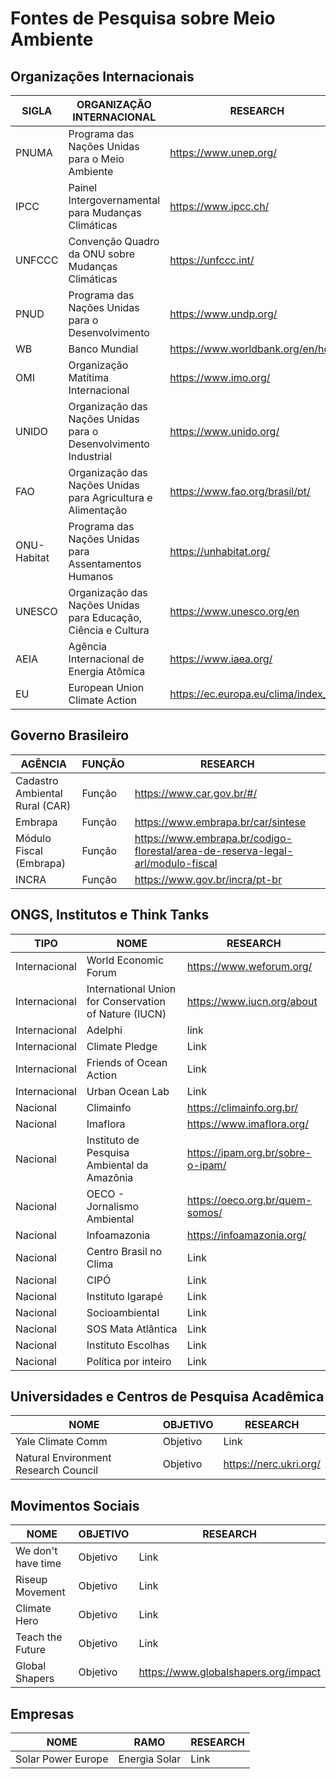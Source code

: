 # Fontes de Pesquisa sobre Meio Ambiente

## Organizações Internacionais

|SIGLA|ORGANIZAÇÃO INTERNACIONAL|RESEARCH|
|-|-|-|
|PNUMA|Programa das Nações Unidas para o Meio Ambiente|https://www.unep.org/|
|IPCC|Painel Intergovernamental para Mudanças Climáticas|https://www.ipcc.ch/|
|UNFCCC|Convenção Quadro da ONU sobre Mudanças Climáticas|https://unfccc.int/|
|PNUD|Programa das Nações Unidas para o Desenvolvimento|https://www.undp.org/|
|WB|Banco Mundial|https://www.worldbank.org/en/home|
|OMI|Organização Matítima Internacional|https://www.imo.org/|
|UNIDO|Organização das Nações Unidas para o Desenvolvimento Industrial|https://www.unido.org/|
|FAO|Organização das Nações Unidas para Agricultura e Alimentação|https://www.fao.org/brasil/pt/|
|ONU-Habitat|Programa das Nações Unidas para Assentamentos Humanos|https://unhabitat.org/|
|UNESCO|Organização das Nações Unidas para Educação, Ciência e Cultura|https://www.unesco.org/en|
|AEIA|Agência Internacional de Energia Atômica|https://www.iaea.org/|
|EU|European Union Climate Action|https://ec.europa.eu/clima/index_pt|

## Governo Brasileiro

|AGÊNCIA|FUNÇÃO|RESEARCH|
|-|-|-|
|Cadastro Ambiental Rural (CAR)|Função|https://www.car.gov.br/#/|
|Embrapa|Função|https://www.embrapa.br/car/sintese|
|Módulo Fiscal (Embrapa)|Função|https://www.embrapa.br/codigo-florestal/area-de-reserva-legal-arl/modulo-fiscal|
|INCRA|Função|https://www.gov.br/incra/pt-br|

## ONGS, Institutos e Think Tanks

|TIPO|NOME|RESEARCH|
|-|-|-|
|Internacional|World Economic Forum|https://www.weforum.org/|
|Internacional|International Union for Conservation of Nature (IUCN)|https://www.iucn.org/about|
|Internacional|Adelphi|link|
|Internacional|Climate Pledge|Link|
|Internacional|Friends of Ocean Action|Link|
|Internacional|Urban Ocean Lab|Link|
|Nacional|Climainfo|https://climainfo.org.br/|
|Nacional|Imaflora|https://www.imaflora.org/|
|Nacional|Instituto de Pesquisa Ambiental da Amazônia|https://ipam.org.br/sobre-o-ipam/|
|Nacional|OECO - Jornalismo Ambiental|https://oeco.org.br/quem-somos/|
|Nacional|Infoamazonia|https://infoamazonia.org/|
|Nacional|Centro Brasil no Clima|Link|
|Nacional|CIPÓ|Link|
|Nacional|Instituto Igarapé|Link|
|Nacional|Socioambiental|Link|
|Nacional|SOS Mata Atlântica|Link|
|Nacional|Instituto Escolhas|Link|
|Nacional|Política por inteiro|Link|

## Universidades e Centros de Pesquisa Acadêmica

|NOME|OBJETIVO|RESEARCH|
|-|-|-|
|Yale Climate Comm|Objetivo|Link|
|Natural Environment Research Council|Objetivo|https://nerc.ukri.org/|

## Movimentos Sociais

|NOME|OBJETIVO|RESEARCH|
|-|-|-|
|We don't have time|Objetivo|Link|
|Riseup Movement|Objetivo|Link|
|Climate Hero|Objetivo|Link|
|Teach the Future|Objetivo|Link|
|Global Shapers|Objetivo|https://www.globalshapers.org/impact|

## Empresas
|NOME|RAMO|RESEARCH|
|-|-|-|
|Solar Power Europe|Energia Solar|Link|
